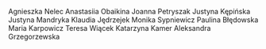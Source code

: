 Agnieszka Nelec
Anastasiia Obaikina
Joanna Petryszak
Justyna Kępińska
Justyna Mandryka
Klaudia Jędrzejek
Monika Sypniewicz
Paulina Błędowska
Maria Karpowicz
Teresa Wiącek
Katarzyna Kamer
Aleksandra Grzegorzewska